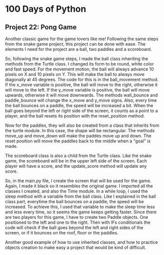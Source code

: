 # 100 Days of Python
## Project 22: Pong Game

Another classic game for the game lovers like me! 
Following the same steps from the snake game project, this project can be done with ease.
The elements I need for the project are a ball, two paddles and a scoreboard.

So, following the snake game steps, I made the ball class inheriting the methods from the Turtle class. I changed its form to be round, white color and fast speed. 
For the movement motion, the ball will always advance 10 pixels on X and 10 pixels on Y. This will make the ball to always move diagonally at 45 degrees. The code for this is in the ball_movement method.
If the x_move variable is positive, the ball will move to the right, otherwise it will move to the left. If the y_move variable is positive, the ball will move upwards, otherwise it will move downwards. The methods wall_bounce and paddle_bounce will change the x_move and y_move signs. Also, every time the ball bounces on a paddle, the speed will be increased a bit.
When the ball goes beyond the left or right side of the screen, it counts as a point to a player, and the ball resets its position with the reset_position method.

Now for the paddles, they will also be created from a class that inherits from the turtle module. In this case, the shape will be rectangular. The methods move_up and move_down will make the paddes move up and down. The reset position will move the paddles back to the middle when a "goal" is made.

The scoreboard class is also a child from the Turtle class. Like the snake game, the scoreboard will be in the upper left side of the screen. Each player will have a score, and the update_score method will update any score.

So, in the main.py file, I create the screen that will be used for the game. Again, I made it black so it resembles the original game. I imported all the classes I created, and also the Time module. In a while loop, I used the sleep method with a variable from the ball class. Like I explained in the ball class part, everytime the ball bounces on a paddle, the speed will be increased. To achieve this, I used that variable to make the sleep time less and less every time, so it seems the game keeps getting faster.
Since there are two players for this game, I have to create two Paddle objects. One positioned to the left and one to the right.
Then with IFs conditionals the code will check if the ball goes beyond the left and right sides of the screen, or if it bounces on the roof, floor or the paddles.

Another good example of how to use inherited classes, and how to practice objects creation to make easy a project that would be kind of difficult.
